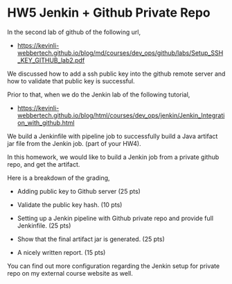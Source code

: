 # HW5 Jenkin + Github Private Repo

In the second lab of github of the following url,

- https://kevinli-webbertech.github.io/blog/md/courses/dev_ops/github/labs/Setup_SSH_KEY_GITHUB_lab2.pdf

We discussed how to add a ssh public key into the github remote server and how to validate that public key is successful.

Prior to that, when we do the Jenkin lab of the following tutorial,

- https://kevinli-webbertech.github.io/blog/html/courses/dev_ops/jenkin/Jenkin_Integration_with_github.html

We build a Jenkinfile with pipeline job to successfully build a Java artifact jar file from the Jenkin job. (part of your HW4).

In this homework, we would like to build a Jenkin job from a private github repo, and get the artifact.

Here is a breakdown of the grading,

* Adding public key to Github server (25 pts)

* Validate the public key hash. (10 pts)

* Setting up a Jenkin pipeline with Github private repo and provide full Jenkinfile. (25 pts)

* Show that the final artifact jar is generated. (25 pts)

* A nicely written report. (15 pts)

You can find out more configuration regarding the Jenkin setup for private repo on my external course website as well.